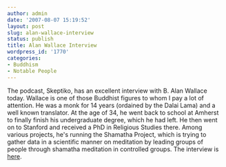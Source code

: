 ```yaml
---
author: admin
date: '2007-08-07 15:19:52'
layout: post
slug: alan-wallace-interview
status: publish
title: Alan Wallace Interview
wordpress_id: '1770'
categories:
- Buddhism
- Notable People
---
```


The podcast, Skeptiko, has an excellent interview with B. Alan Wallace
today. Wallace is one of those Buddhist figures to whom I pay a lot of
attention. He was a monk for 14 years (ordained by the Dalai Lama) and a
well known translator. At the age of 34, he went back to school at
Amherst to finally finish his undergraduate degree, which he had left.
He then went on to Stanford and received a PhD in Religious Studies
there. Among various projects, he's running the Shamatha Project, which
is trying to gather data in a scientific manner on meditation by leading
groups of people through shamatha meditation in controlled groups. The
interview is [here](http://www.skeptiko.com/index.php?id=31).
